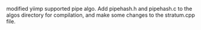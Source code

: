 modified yiimp supported pipe algo.
Add pipehash.h and pipehash.c to the algos directory for compilation, and make some changes to the stratum.cpp file.
